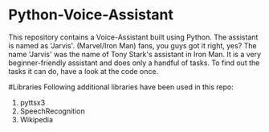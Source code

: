 # Python-Voice-Assistant
This repository contains a Voice-Assistant built using Python. The assistant is named as 'Jarvis'. (Marvel/Iron Man) fans, you guys got it right, yes? The name 'Jarvis' was the name of Tony Stark's assistant in Iron Man. It is a very beginner-friendly assistant and does only a handful of tasks. To find out the tasks it can do, have a look at the code once.

#Libraries
Following additional libraries have been used in this repo:
1. pyttsx3
2. SpeechRecognition
3. Wikipedia
